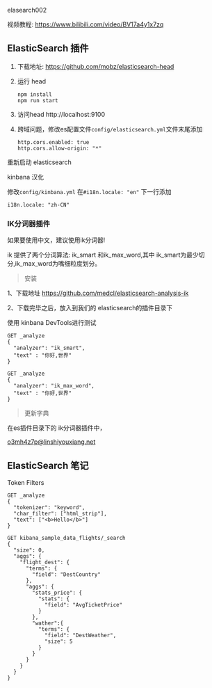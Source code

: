 elasearch002

视频教程: https://www.bilibili.com/video/BV17a4y1x7zq

## ElasticSearch 插件

1. 下载地址: https://github.com/mobz/elasticsearch-head

2. 运行 head

    ```
   npm install
   npm run start
   ```
3. 访问head http://localhost:9100
4. 跨域问题，修改es配置文件`config/elasticsearch.yml`文件末尾添加

    ```
    http.cors.enabled: true
    http.cors.allow-origin: "*"
    ```

重新启动 elasticsearch



kinbana 汉化

修改`config/kinbana.yml` 在`#i18n.locale: "en"` 下一行添加

```
i18n.locale: "zh-CN"
```



### IK分词器插件

如果要使用中文，建议使用ik分词器!

ik 提供了两个分词算法: ik_smart 和ik_max_word,其中 ik_smart为最少切分,ik_max_word为嘴细粒度划分。

> 安装



1、下载地址 https://github.com/medcl/elasticsearch-analysis-ik

2、下载完毕之后，放入到我们的 elasticsearch的插件目录下

使用 kinbana DevTools进行测试

```
GET _analyze
{
  "analyzer": "ik_smart",
  "text" : "你好,世界"
}

GET _analyze
{
  "analyzer": "ik_max_word",
  "text" : "你好,世界"
}
```

> 更新字典

在es插件目录下的 ik分词器插件中，

o3mh4z7p@linshiyouxiang.net

## ElasticSearch 笔记



Token Filters



```
GET _analyze
{
  "tokenizer": "keyword",
  "char_filter": ["html_strip"],
  "text": ["<b>Hello</b>"]
}
```



```
GET kibana_sample_data_flights/_search
{
  "size": 0,
  "aggs": {
    "flight_dest": {
      "terms": {
        "field": "DestCountry"
      },
      "aggs": {
        "stats_price": {
          "stats": {
            "field": "AvgTicketPrice"
          }
        },
        "wather":{
          "terms": {
            "field": "DestWeather",
            "size": 5
          }
        }
      }
    }
  }
}
```

